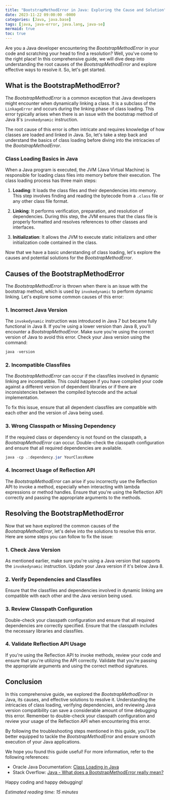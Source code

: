 ```yaml
---
title: "BootstrapMethodError in Java: Exploring the Cause and Solution"
date: 2023-11-22 09:00:00 -0000
categories: [Java, java.base]
tags: [java, java-error, java.lang, java-se]
mermaid: true
toc: true
---
```



Are you a Java developer encountering the *BootstrapMethodError* in your code and scratching your head to find a resolution? Well, you've come to the right place! In this comprehensive guide, we will dive deep into understanding the root causes of the *BootstrapMethodError* and explore effective ways to resolve it. So, let's get started.

## What is the BootstrapMethodError?

The *BootstrapMethodError* is a common exception that Java developers might encounter when dynamically linking a class. It is a subclass of the `LinkageError` and occurs during the linking phase of class loading. This error typically arises when there is an issue with the bootstrap method of Java 8's `invokedynamic` instruction.

The root cause of this error is often intricate and requires knowledge of how classes are loaded and linked in Java. So, let's take a step back and understand the basics of class loading before diving into the intricacies of the *BootstrapMethodError*. 

### Class Loading Basics in Java

When a Java program is executed, the JVM (Java Virtual Machine) is responsible for loading class files into memory before their execution. The class loading process has three main steps:

1. **Loading**: It loads the class files and their dependencies into memory. This step involves finding and reading the bytecode from a `.class` file or any other class file format.

2. **Linking**: It performs verification, preparation, and resolution of dependencies. During this step, the JVM ensures that the class file is properly formatted and resolves references to other classes and interfaces.

3. **Initialization**: It allows the JVM to execute static initializers and other initialization code contained in the class.

Now that we have a basic understanding of class loading, let's explore the causes and potential solutions for the *BootstrapMethodError*.

## Causes of the BootstrapMethodError

The *BootstrapMethodError* is thrown when there is an issue with the bootstrap method, which is used by `invokedynamic` to perform dynamic linking. Let's explore some common causes of this error:

### 1. Incorrect Java Version

The `invokedynamic` instruction was introduced in Java 7 but became fully functional in Java 8. If you're using a lower version than Java 8, you'll encounter a *BootstrapMethodError*. Make sure you're using the correct version of Java to avoid this error. Check your Java version using the command:

```java
java -version
```

### 2. Incompatible Classfiles

The *BootstrapMethodError* can occur if the classfiles involved in dynamic linking are incompatible. This could happen if you have compiled your code against a different version of dependent libraries or if there are inconsistencies between the compiled bytecode and the actual implementation.

To fix this issue, ensure that all dependent classfiles are compatible with each other and the version of Java being used.

### 3. Wrong Classpath or Missing Dependency

If the required class or dependency is not found on the classpath, a *BootstrapMethodError* can occur. Double-check the classpath configuration and ensure that all required dependencies are available.

```java
java -cp .:dependency.jar YourClassName
```

### 4. Incorrect Usage of Reflection API

The *BootstrapMethodError* can arise if you incorrectly use the Reflection API to invoke a method, especially when interacting with lambda expressions or method handles. Ensure that you're using the Reflection API correctly and passing the appropriate arguments to the methods.

## Resolving the BootstrapMethodError

Now that we have explored the common causes of the *BootstrapMethodError*, let's delve into the solutions to resolve this error. Here are some steps you can follow to fix the issue:

### 1. Check Java Version

As mentioned earlier, make sure you're using a Java version that supports the `invokedynamic` instruction. Update your Java version if it's below Java 8.

### 2. Verify Dependencies and Classfiles

Ensure that the classfiles and dependencies involved in dynamic linking are compatible with each other and the Java version being used.

### 3. Review Classpath Configuration

Double-check your classpath configuration and ensure that all required dependencies are correctly specified. Ensure that the classpath includes the necessary libraries and classfiles.

### 4. Validate Reflection API Usage

If you're using the Reflection API to invoke methods, review your code and ensure that you're utilizing the API correctly. Validate that you're passing the appropriate arguments and using the correct method signatures.

## Conclusion

In this comprehensive guide, we explored the *BootstrapMethodError* in Java, its causes, and effective solutions to resolve it. Understanding the intricacies of class loading, verifying dependencies, and reviewing Java version compatibility can save a considerable amount of time debugging this error. Remember to double-check your classpath configuration and review your usage of the Reflection API when encountering this error.

By following the troubleshooting steps mentioned in this guide, you'll be better equipped to tackle the *BootstrapMethodError* and ensure smooth execution of your Java applications.

We hope you found this guide useful! For more information, refer to the following references:

- Oracle Java Documentation: [Class Loading in Java](https://docs.oracle.com/javase/specs/jvms/se16/html/jvms-5.html)
- Stack Overflow: [Java - What does a BootstrapMethodError really mean?](https://stackoverflow.com/questions/46095806/java-what-does-a-bootstrapmethoderror-really-mean)

Happy coding and happy debugging!

*Estimated reading time: 15 minutes*